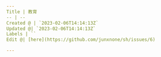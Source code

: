 ```yaml
---
Title | 教育
-- | --
Created @ | `2023-02-06T14:14:13Z`
Updated @| `2023-02-06T14:14:13Z`
Labels | ``
Edit @| [here](https://github.com/junxnone/sh/issues/6)

---
```


